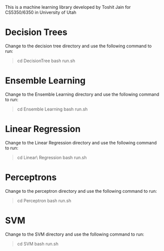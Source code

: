 This is a machine learning library developed by Toshit Jain for CS5350/6350 in University of Utah

# Decision Trees
Change to the decision tree directory and use the following command to run:
> cd DecisionTree
> bash run.sh
# Ensemble Learning
Change to the Ensemble Learning directory and use the following command to run:
> cd Ensemble Learning
> bash run.sh
# Linear Regression
Change to the Linear Regression directory and use the following command to run:
> cd Linear\ Regression
> bash run.sh
# Perceptrons
Change to the perceptron directory and use the following command to run:
> cd Perceptron
> bash run.sh
# SVM 
Change to the SVM directory and use the following command to run:
> cd SVM
> bash run.sh